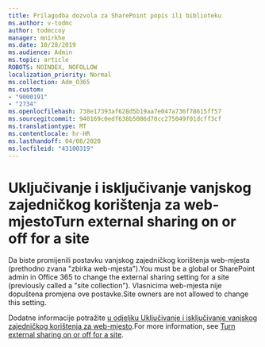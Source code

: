```yaml
---
title: Prilagodba dozvola za SharePoint popis ili biblioteku
ms.author: v-todmc
author: todmccoy
manager: mnirkhe
ms.date: 10/28/2019
ms.audience: Admin
ms.topic: article
ROBOTS: NOINDEX, NOFOLLOW
localization_priority: Normal
ms.collection: Adm_O365
ms.custom:
- "9000191"
- "2734"
ms.openlocfilehash: 738e17393af628d5b19aa7e047a736f78615ff57
ms.sourcegitcommit: 940169c0edf638b5086d70cc275049f01dcff3cf
ms.translationtype: MT
ms.contentlocale: hr-HR
ms.lasthandoff: 04/08/2020
ms.locfileid: "43100319"
---
```

# <a name="turn-external-sharing-on-or-off-for-a-site"></a><span data-ttu-id="99c79-102">Uključivanje i isključivanje vanjskog zajedničkog korištenja za web-mjesto</span><span class="sxs-lookup"><span data-stu-id="99c79-102">Turn external sharing on or off for a site</span></span>

<span data-ttu-id="99c79-103">Da biste promijenili postavku vanjskog zajedničkog korištenja web-mjesta (prethodno zvana "zbirka web-mjesta").</span><span class="sxs-lookup"><span data-stu-id="99c79-103">You must be a global or SharePoint admin in Office 365 to change the external sharing setting for a site (previously called a "site collection").</span></span> <span data-ttu-id="99c79-104">Vlasnicima web-mjesta nije dopuštena promjena ove postavke.</span><span class="sxs-lookup"><span data-stu-id="99c79-104">Site owners are not allowed to change this setting.</span></span> 

<span data-ttu-id="99c79-105">Dodatne informacije potražite [u odjeljku Uključivanje i isključivanje vanjskog zajedničkog korištenja za web-mjesto](https://docs.microsoft.com/sharepoint/change-external-sharing-site).</span><span class="sxs-lookup"><span data-stu-id="99c79-105">For more information, see [Turn external sharing on or off for a site](https://docs.microsoft.com/sharepoint/change-external-sharing-site).</span></span>
